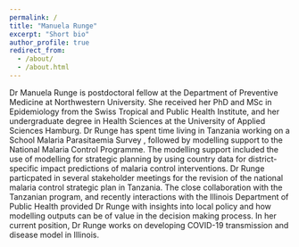 ```yaml
---
permalink: /
title: "Manuela Runge"
excerpt: "Short bio"
author_profile: true
redirect_from: 
  - /about/
  - /about.html
---
```


Dr Manuela Runge is postdoctoral fellow at the Department of Preventive Medicine at Northwestern University. 
She received her PhD and MSc in Epidemiology from the Swiss Tropical and Public Health Institute, and her undergraduate degree in Health Sciences at the University of Applied Sciences Hamburg. 
Dr Runge has spent time living in Tanzania working on a School Malaria Parasitaemia Survey , followed by modelling support to the National Malaria Control Programme. 
The modelling support included the use of modelling for strategic planning by using country data for district-specific impact predictions of malaria control interventions. 
Dr Runge particpated in several stakeholder meetings for the revision of the national malaria control strategic plan in Tanzania. 
The close collaboration with the Tanzanian program, and recently interactions with the Illinois Department of Public Health provided Dr Runge with insights into local policy and how modelling outputs can be of value in the decision making process. 
In her current position, Dr Runge works on developing COVID-19 transmission and disease model in Illinois.  
<!--
About me
======

During my intern in patient care in the Marienhospital in Stuttgart in 2011, I developed a interest in public health, to ideally prevent individuals to even have to come to the hospital in the first place.
Probably a too ambitious goal, however it led me to study health sciences for my undergraduate. After that I then decided to study Epidemiology at the University of Basel in Switzerland and the Swiss Tropical and Public Health Institute. 
During the masters I focused on infectious diseases, malaria in particular. 
As a student intern I went to Tanzania, in 2015, to work with the National Malaria Control Program which at the time planned a first nationwide school malaria survey. 
I worked  for a bit as a scientific assistant to finish work on the survey in Tanzania before I started my PhD in 2016. 
During my PhD I got into mathematical modelling, and I used modelling to support the national malaria control plan in Tanzania. 
Currently I am a postdoctoral fellow at the Northwestern University at the [nummalaria modelling team](https://www.numalariamodeling.org/) in Prof Jaline Gerardins lab.
Go to [CV](https://manuelarunge.github.io/cv/). 
-->
<!--
Research interests
======
My research interests are centered around data-driven and evidence-based decision making for targeted deployment of control interventions. 
More specifically I used mathematical modelling to support the national malaria strategic plan in Tanzania. 
Go to [publications](https://manuelarunge.github.io/publications/). 

<!--
Other interests 
===== 
I am interested in exploring new tools, new tips for enhanced productivity and efficiency. 
Apart from that, I am a passionate about diving, the ocean, table tennis, fiction books and organizing sub-folders.
Go to [research resources](https://manuelarunge.github.io/research_resources/) or check out my [blog](https://manuelarunge.github.io/blog/). 
-->